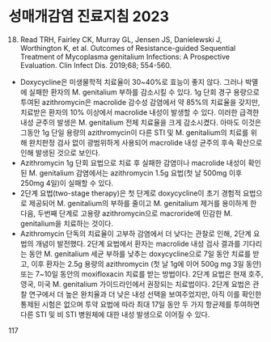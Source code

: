 # 성매개감염 진료지침 2023

18. Read TRH, Fairley CK, Murray GL, Jensen JS, Danielewski J, Worthington K, et al. Outcomes of Resistance-guided Sequential Treatment of Mycoplasma genitalium Infections: A Prospective Evaluation. Clin Infect Dis. 2019;68; 554-560.
- Doxycycline은 미생물학적 치료율이 30~40%로 효능이 좋지 않다. 그러나 박멸에 실패한 환자의 M. genitalium 부하를 감소시킬 수 있다. 1g 단회 경구 용량으로 투여된 azithromycin은 macrolide 감수성 감염에서 약 85%의 치료율을 갖지만, 치료받은 환자의 10% 이상에서 macrolide 내성이 발생할 수 있다. 이러한 급격한 내성 균주의 발생은 M. genitalium 전체 치료율을 크게 감소시켰다. 아마도 이것은 그동안 1g 단일 용량의 azithromycin이 다른 STI 및 M. genitalium의 치료를 위해 완치판정 검사 없이 광범위하게 사용되어 macrolide 내성 균주의 후속 확산으로 인해 발생된 것으로 보인다.
- Azithromycin 1g 단회 요법으로 치료 후 실패한 감염이나 macrolide 내성이 확인된 M. genitalium 감염에서는 azithromycin 1.5g 요법(첫 날 500mg 이후 250mg 4일)이 실패할 수 있다.
- 2단계 요법(two-stage therapy)은 첫 단계로 doxycycline이 초기 경험적 요법으로 제공되어 M. genitalium의 부하를 줄이고 M. genitalium 제거를 용이하게 한 다음, 두번째 단계로 고용량 azithromycin으로 macroride에 민감한 M. genitalium을 치료하는 것이다.
- Azithromycin 단독의 치료율이 고부하 감염에서 더 낮다는 관찰로 인해, 2단계 요법의 개념이 발전했다. 2단계 요법에서 환자는 macrolide 내성 검사 결과를 기다리는 동안 M. genitalium 세균 부하를 낮추는 doxycycline으로 7일 동안 치료를 받고, 이후 환자는 2.5g 용량의 azithromycin (첫 날 1g에 이어 500g mg 3일 동안) 또는 7~10일 동안의 moxifloxacin 치료를 받는 방법이다. 2단계 요법은 현재 호주, 영국, 미국 M. genitalium 가이드라인에서 권장되는 치료법이다. 2단계 요법은 관찰 연구에서 더 높은 완치율과 더 낮은 내성 선택을 보여주었지만, 아직 이를 확인한 통제된 시험은 없으며 투약 요법에 따라 최대 17일 동안 두 가지 항균제를 투여하면 다른 STI 및 비 STI 병원체에 대한 내성 발생으로 이어질 수 있다.

<PAGE>117